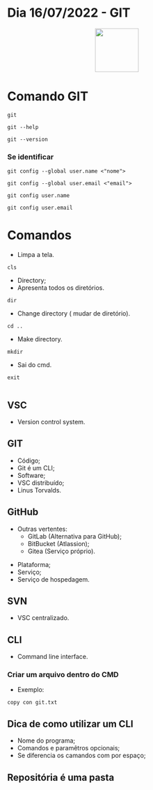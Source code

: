 # Dia 16/07/2022  - GIT

<center>
<img src="https://cdn-icons.flaticon.com/png/512/4494/premium/4494740.png?token=exp=1657992341~hmac=6d15e1e608588722450060a24e7a1509" width="100px">
</center>

# Comando GIT
```
git 
```
```
git --help
```
```
git --version
```
### Se identificar
```
git config --global user.name <"nome">
```
```
git config --global user.email <"email">
```
```
git config user.name
```
```
git config user.email
```


###


# Comandos
- Limpa a tela.
```
cls 
```
- Directory;
- Apresenta todos os diretórios.
```
dir
```
- Change directory ( mudar de diretório).
```
cd ..
```
- Make directory.
```
mkdir
```
- Sai do cmd.
```
exit
```
```

```

## VSC
- Version control system.
## GIT
- Código;
- Git é um CLI;
- Software;
- VSC distribuído;
- Linus Torvalds.
## GitHub
+ Outras vertentes:
    - GitLab (Alternativa para GitHub);
    - BitBucket (Atlassion);
    - Gitea (Serviço próprio).
- Plataforma;
- Serviço;
- Serviço de hospedagem.
## SVN
- VSC centralizado.
## CLI
- Command line interface.
### Criar um arquivo dentro do CMD
- Exemplo:
```
copy con git.txt
```
## Dica de como utilizar um CLI
- Nome do programa;
- Comandos e paramêtros opcionais;
- Se diferencia os camandos com por espaço;
## Repositória é uma pasta